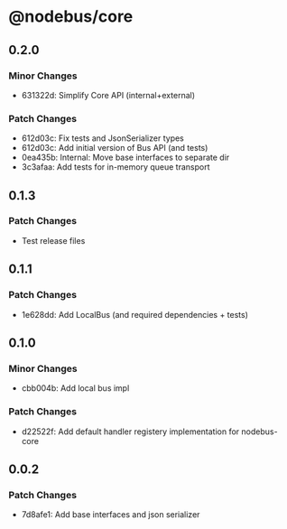 # @nodebus/core

## 0.2.0

### Minor Changes

- 631322d: Simplify Core API (internal+external)

### Patch Changes

- 612d03c: Fix tests and JsonSerializer types
- 612d03c: Add initial version of Bus API (and tests)
- 0ea435b: Internal: Move base interfaces to separate dir
- 3c3afaa: Add tests for in-memory queue transport

## 0.1.3

### Patch Changes

- Test release files

## 0.1.1

### Patch Changes

- 1e628dd: Add LocalBus (and required dependencies + tests)

## 0.1.0

### Minor Changes

- cbb004b: Add local bus impl

### Patch Changes

- d22522f: Add default handler registery implementation for nodebus-core

## 0.0.2

### Patch Changes

- 7d8afe1: Add base interfaces and json serializer
